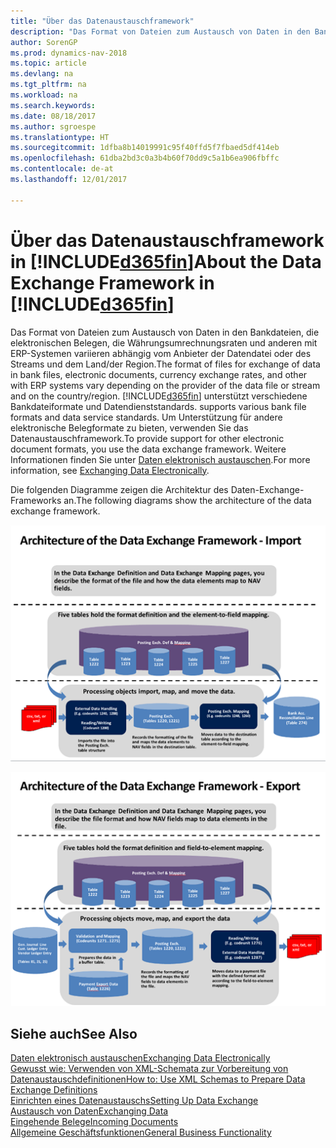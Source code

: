 ```yaml
---
title: "Über das Datenaustauschframework"
description: "Das Format von Dateien zum Austausch von Daten in den Bankdateien, die elektronischen Belegen, die Währungsumrechnungsraten und anderen mit ERP-Systemen variieren abhängig vom Anbieter der Datendatei oder des Streams und dem Land/der Region."
author: SorenGP
ms.prod: dynamics-nav-2018
ms.topic: article
ms.devlang: na
ms.tgt_pltfrm: na
ms.workload: na
ms.search.keywords: 
ms.date: 08/18/2017
ms.author: sgroespe
ms.translationtype: HT
ms.sourcegitcommit: 1dfba8b14019991c95f40ffd5f7fbaed5df414eb
ms.openlocfilehash: 61dba2bd3c0a3b4b60f70dd9c5a1b6ea906fbffc
ms.contentlocale: de-at
ms.lasthandoff: 12/01/2017

---
```

# <a name="about-the-data-exchange-framework-in-included365finincludesd365finmdmd"></a><span data-ttu-id="fefea-103">Über das Datenaustauschframework in [!INCLUDE[d365fin](includes/d365fin_md.md)]</span><span class="sxs-lookup"><span data-stu-id="fefea-103">About the Data Exchange Framework in [!INCLUDE[d365fin](includes/d365fin_md.md)]</span></span>
<span data-ttu-id="fefea-104">Das Format von Dateien zum Austausch von Daten in den Bankdateien, die elektronischen Belegen, die Währungsumrechnungsraten und anderen mit ERP-Systemen variieren abhängig vom Anbieter der Datendatei oder des Streams und dem Land/der Region.</span><span class="sxs-lookup"><span data-stu-id="fefea-104">The format of files for exchange of data in bank files, electronic documents, currency exchange rates, and other with ERP systems vary depending on the provider of the data file or stream and on the country/region.</span></span> [!INCLUDE[d365fin](includes/d365fin_md.md)]<span data-ttu-id="fefea-105"> unterstützt verschiedene Bankdateiformate und Datendienststandards.</span><span class="sxs-lookup"><span data-stu-id="fefea-105"> supports various bank file formats and data service standards.</span></span> <span data-ttu-id="fefea-106">Um Unterstützung für andere elektronische Belegformate zu bieten, verwenden Sie das Datenaustauschframework.</span><span class="sxs-lookup"><span data-stu-id="fefea-106">To provide support for other electronic document formats, you use the data exchange framework.</span></span> <span data-ttu-id="fefea-107">Weitere Informationen finden Sie unter [Daten elektronisch austauschen](across-data-exchange.md).</span><span class="sxs-lookup"><span data-stu-id="fefea-107">For more information, see [Exchanging Data Electronically](across-data-exchange.md).</span></span>    

 <span data-ttu-id="fefea-108">Die folgenden Diagramme zeigen die Architektur des Daten-Exchange-Frameworks an.</span><span class="sxs-lookup"><span data-stu-id="fefea-108">The following diagrams show the architecture of the data exchange framework.</span></span>  

 ![Datenaustauschdefinition importieren](media/across-data-exchange/dataexchangeframework_import.png)  

 ![Datenaustauschdefinition exportieren](media/across-data-exchange/dataexchangeframework_export.png)  

## <a name="see-also"></a><span data-ttu-id="fefea-111">Siehe auch</span><span class="sxs-lookup"><span data-stu-id="fefea-111">See Also</span></span>  
[<span data-ttu-id="fefea-112">Daten elektronisch austauschen</span><span class="sxs-lookup"><span data-stu-id="fefea-112">Exchanging Data Electronically</span></span>](across-data-exchange.md)  
[<span data-ttu-id="fefea-113">Gewusst wie: Verwenden von XML-Schemata zur Vorbereitung von Datenaustauschdefinitionen</span><span class="sxs-lookup"><span data-stu-id="fefea-113">How to: Use XML Schemas to Prepare Data Exchange Definitions</span></span>](across-how-to-use-xml-schemas-to-prepare-data-exchange-definitions.md)  
[<span data-ttu-id="fefea-114">Einrichten eines Datenaustauschs</span><span class="sxs-lookup"><span data-stu-id="fefea-114">Setting Up Data Exchange</span></span>](across-set-up-data-exchange.md)  
[<span data-ttu-id="fefea-115">Austausch von Daten</span><span class="sxs-lookup"><span data-stu-id="fefea-115">Exchanging Data</span></span>](across-exchange-data.md)  
[<span data-ttu-id="fefea-116">Eingehende Belege</span><span class="sxs-lookup"><span data-stu-id="fefea-116">Incoming Documents</span></span>](across-income-documents.md)  
[<span data-ttu-id="fefea-117">Allgemeine Geschäftsfunktionen</span><span class="sxs-lookup"><span data-stu-id="fefea-117">General Business Functionality</span></span>](ui-across-business-areas.md)  

